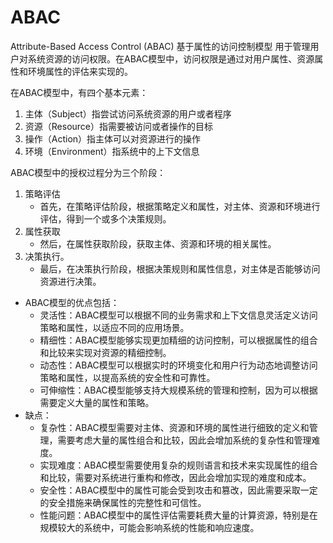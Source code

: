 # ABAC

Attribute-Based Access Control (ABAC) 基于属性的访问控制模型 用于管理用户对系统资源的访问权限。在ABAC模型中，访问权限是通过对用户属性、资源属性和环境属性的评估来实现的。

在ABAC模型中，有四个基本元素：
1. 主体（Subject）指尝试访问系统资源的用户或者程序
2. 资源（Resource）指需要被访问或者操作的目标
3. 操作（Action）指主体可以对资源进行的操作
4. 环境（Environment）指系统中的上下文信息

ABAC模型中的授权过程分为三个阶段：
1. 策略评估
   * 首先，在策略评估阶段，根据策略定义和属性，对主体、资源和环境进行评估，得到一个或多个决策规则。
2. 属性获取
   * 然后，在属性获取阶段，获取主体、资源和环境的相关属性。
3. 决策执行。
   * 最后，在决策执行阶段，根据决策规则和属性信息，对主体是否能够访问资源进行决策。


* ABAC模型的优点包括：
  * 灵活性：ABAC模型可以根据不同的业务需求和上下文信息灵活定义访问策略和属性，以适应不同的应用场景。
  * 精细性：ABAC模型能够实现更加精细的访问控制，可以根据属性的组合和比较来实现对资源的精细控制。
  * 动态性：ABAC模型可以根据实时的环境变化和用户行为动态地调整访问策略和属性，以提高系统的安全性和可靠性。
  * 可伸缩性：ABAC模型能够支持大规模系统的管理和控制，因为可以根据需要定义大量的属性和策略。
* 缺点：
  * 复杂性：ABAC模型需要对主体、资源和环境的属性进行细致的定义和管理，需要考虑大量的属性组合和比较，因此会增加系统的复杂性和管理难度。
  * 实现难度：ABAC模型需要使用复杂的规则语言和技术来实现属性的组合和比较，需要对系统进行重构和修改，因此会增加实现的难度和成本。
  * 安全性：ABAC模型中的属性可能会受到攻击和篡改，因此需要采取一定的安全措施来确保属性的完整性和可信性。
  * 性能问题：ABAC模型中的属性评估需要耗费大量的计算资源，特别是在规模较大的系统中，可能会影响系统的性能和响应速度。